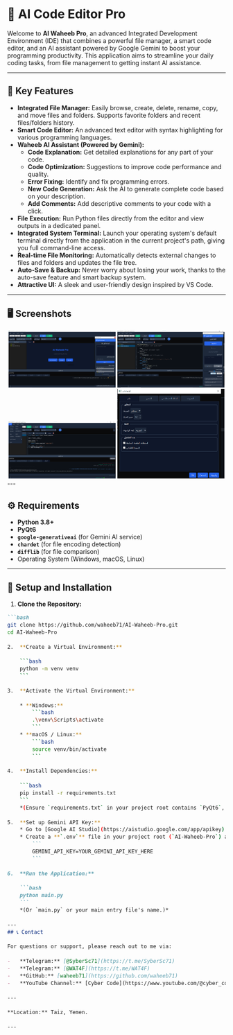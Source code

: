 # 🤖 AI Code Editor Pro


Welcome to **AI Waheeb Pro**, an advanced Integrated Development Environment (IDE) that combines a powerful file manager, a smart code editor, and an AI assistant powered by Google Gemini to boost your programming productivity. This application aims to streamline your daily coding tasks, from file management to getting instant AI assistance.

---

## 🌟 Key Features

* **Integrated File Manager:** Easily browse, create, delete, rename, copy, and move files and folders. Supports favorite folders and recent files/folders history.
* **Smart Code Editor:** An advanced text editor with syntax highlighting for various programming languages.
* **Waheeb AI Assistant (Powered by Gemini):**
    * **Code Explanation:** Get detailed explanations for any part of your code.
    * **Code Optimization:** Suggestions to improve code performance and quality.
    * **Error Fixing:** Identify and fix programming errors.
    * **New Code Generation:** Ask the AI to generate complete code based on your description.
    * **Add Comments:** Add descriptive comments to your code with a click.
* **File Execution:** Run Python files directly from the editor and view outputs in a dedicated panel.
* **Integrated System Terminal:** Launch your operating system's default terminal directly from the application in the current project's path, giving you full command-line access.
* **Real-time File Monitoring:** Automatically detects external changes to files and folders and updates the file tree.
* **Auto-Save & Backup:** Never worry about losing your work, thanks to the auto-save feature and smart backup system.
* **Attractive UI:** A sleek and user-friendly design inspired by VS Code.

---

## 🖥️ Screenshots

<div align="center">
  <img src="assets/1.png" alt="Main UI" width="49%"> <img src="assets/2.png" alt="AI Assistant" width="49%"> </div>

<div align="center">
  <img src="assets/3.png" alt="Terminal" width="49%"> <img src="assets/4.png" alt="Settings" width="49%"> </div>
---

## ⚙️ Requirements

* **Python 3.8+**
* **PyQt6**
* **`google-generativeai`** (for Gemini AI service)
* **`chardet`** (for file encoding detection)
* **`difflib`** (for file comparison)
* Operating System (Windows, macOS, Linux)

---

## 🚀 Setup and Installation

1.  **Clone the Repository:**


```markdown
```bash
git clone https://github.com/waheeb71/AI-Waheeb-Pro.git
cd AI-Waheeb-Pro

2.  **Create a Virtual Environment:**

    ```bash
    python -m venv venv
    ```

3.  **Activate the Virtual Environment:**

    * **Windows:**
        ```bash
        .\venv\Scripts\activate
        ```
    * **macOS / Linux:**
        ```bash
        source venv/bin/activate
        ```

4.  **Install Dependencies:**

    ```bash
    pip install -r requirements.txt
    ```
    *(Ensure `requirements.txt` in your project root contains `PyQt6`, `google-generativeai`, `chardet`, `difflib`, and any other libraries you use.)*

5.  **Set up Gemini API Key:**
    * Go to [Google AI Studio](https://aistudio.google.com/app/apikey) and create a new API key.
    * Create a **`.env`** file in your project root (`AI-Waheeb-Pro`) and add your API key:
        ```
        GEMINI_API_KEY=YOUR_GEMINI_API_KEY_HERE
        ```

6.  **Run the Application:**

    ```bash
    python main.py
    ```
    *(Or `main.py` or your main entry file's name.)*

---
## 📞 Contact

For questions or support, please reach out to me via:

-   **Telegram:** [@SyberSc71](https://t.me/SyberSc71)
-   **Telegram:** [@WAT4F](https://t.me/WAT4F)
-   **GitHub:** [waheeb71](https://github.com/waheeb71)
-   **YouTube Channel:** [Cyber Code](https://www.youtube.com/@cyber_code1) -   **X (formerly Twitter) Account:** [@SyberSc](https://x.com/SyberSc)

---

**Location:** Taiz, Yemen.

---
